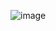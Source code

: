 ![image](https://user-images.githubusercontent.com/106017493/233380556-5611a7cb-7ac4-4a63-8c54-c4742331b0ab.png)
